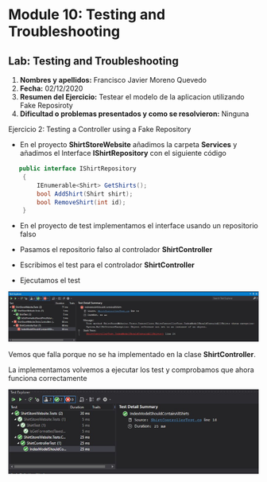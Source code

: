 # Module 10: Testing and Troubleshooting

## Lab: Testing and Troubleshooting

1. **Nombres y apellidos:** Francisco Javier Moreno Quevedo
2. **Fecha:** 02/12/2020
3. **Resumen del Ejercicio:** Testear el modelo de la aplicacion utilizando Fake Reposiroty
4. **Dificultad o problemas presentados y como se resolvieron:** Ninguna



Ejercicio 2: Testing a Controller using a Fake Repository

- En el proyecto **ShirtStoreWebsite** añadimos la carpeta **Services** y añadimos el Interface **IShirtRepository** con el siguiente código

  

```cs
   public interface IShirtRepository
    {
        IEnumerable<Shirt> GetShirts();
        bool AddShirt(Shirt shirt);
        bool RemoveShirt(int id);
    }
```

- En el proyecto de test  implementamos el interface usando un repositorio falso
- Pasamos el repositorio falso al controlador  **ShirtController**
- Escribimos el test para el controlador  **ShirtController**

- Ejecutamos el test

  

![](./img/Captura1.jpg)

Vemos que falla porque no se ha implementado en la clase **ShirtController**. 

La implementamos volvemos a ejecutar los test y comprobamos que ahora funciona correctamente

![](./img/Captura2.jpg)